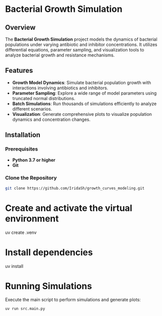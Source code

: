 # Bacterial Growth Simulation

## Overview

The **Bacterial Growth Simulation** project models the dynamics of bacterial populations under varying antibiotic and inhibitor concentrations. It utilizes differential equations, parameter sampling, and visualization tools to analyze bacterial growth and resistance mechanisms.

## Features

- **Growth Model Dynamics**: Simulate bacterial population growth with interactions involving antibiotics and inhibitors.
- **Parameter Sampling**: Explore a wide range of model parameters using truncated normal distributions.
- **Batch Simulations**: Run thousands of simulations efficiently to analyze different scenarios.
- **Visualization**: Generate comprehensive plots to visualize population dynamics and concentration changes.

## Installation

### Prerequisites

- **Python 3.7 or higher**
- **Git**

### Clone the Repository

```bash
git clone https://github.com/IridaSh/growth_curves_modeling.git
```
# Create and activate the virtual environment
uv create .venv

# Install dependencies
uv install

# Running Simulations

Execute the main script to perform simulations and generate plots:
```bash
uv run src.main.py
```

